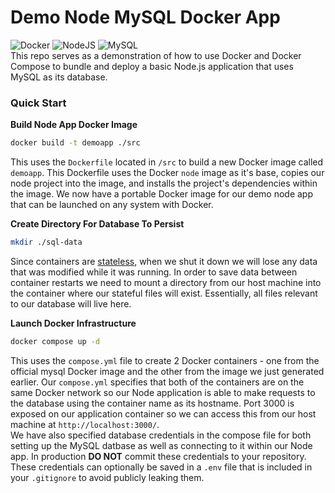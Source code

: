 # Demo Node MySQL Docker App
![Docker](https://img.shields.io/badge/docker-%230db7ed.svg?style=for-the-badge&logo=docker&logoColor=white) ![NodeJS](https://img.shields.io/badge/node.js-6DA55F?style=for-the-badge&logo=node.js&logoColor=white) ![MySQL](https://img.shields.io/badge/mysql-4479A1.svg?style=for-the-badge&logo=mysql&logoColor=white)  
This repo serves as a demonstration of how to use Docker and Docker Compose to bundle and deploy a basic Node.js application that uses MySQL as its database.

### Quick Start
**Build Node App Docker Image**
```bash
docker build -t demoapp ./src
```
This uses the `Dockerfile` located in `/src` to build a new Docker image called `demoapp`. This Dockerfile uses the Docker `node` image as it's base, copies our node project into the image, and installs the project's dependencies within the image. We now have a portable Docker image for our demo node app that can be launched on any system with Docker.

**Create Directory For Database To Persist**
```bash
mkdir ./sql-data
```
Since containers are [stateless](https://www.techtarget.com/whatis/definition/stateless-app), when we shut it down we will lose any data that was modified while it was running. In order to save data between container restarts we need to mount a directory from our host machine into the container where our stateful files will exist. Essentially, all files relevant to our database will live here.

**Launch Docker Infrastructure**
```bash
docker compose up -d
```
This uses the `compose.yml` file to create 2 Docker containers - one from the official mysql Docker image and the other from the image we just generated earlier. Our `compose.yml` specifies that both of the containers are on the same Docker network so our Node application is able to make requests to the database using the container name as its hostname. Port 3000 is exposed on our application container so we can access this from our host machine at `http://localhost:3000/`.  
We have also specified database credentials in the compose file for both setting up the MySQL datbase as well as connecting to it within our Node app. In production **DO NOT** commit these credentials to your repository. These credentials can optionally be saved in a `.env` file that is included in your `.gitignore` to avoid publicly leaking them.